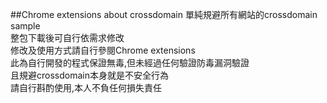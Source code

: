 ##Chrome extensions about crossdomain
單純規避所有網站的crossdomain sample<br>
整包下載後可自行依需求修改<br>
修改及使用方式請自行參閱Chrome extensions<br>
此為自行開發的程式保證無毒,但未經過任何驗證防毒漏洞驗證<br>
且規避crossdomain本身就是不安全行為<br>
請自行斟酌使用,本人不負任何損失責任